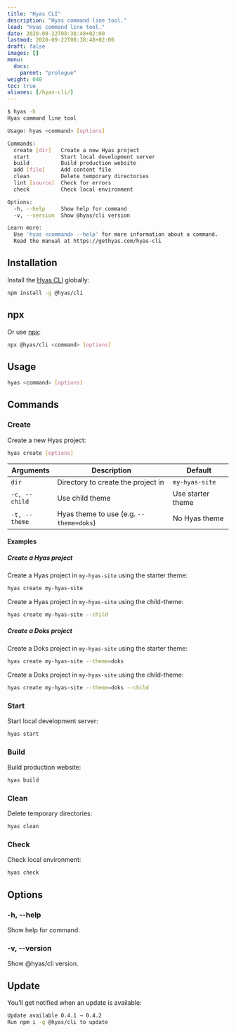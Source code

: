```yaml
---
title: "Hyas CLI"
description: "Hyas command line tool."
lead: "Hyas command line tool."
date: 2020-09-22T08:38:48+02:00
lastmod: 2020-09-22T08:38:48+02:00
draft: false
images: []
menu:
  docs:
    parent: "prologue"
weight: 040
toc: true
aliases: [/hyas-cli/]
---
```


```bash
$ hyas -h
Hyas command line tool

Usage: hyas <command> [options]

Commands:
  create [dir]   Create a new Hyas project
  start          Start local development server
  build          Build production website
  add [file]     Add content file
  clean          Delete temporary directories
  lint [source]  Check for errors
  check          Check local environment

Options:
  -h, --help     Show help for command                                 [boolean]
  -v, --version  Show @hyas/cli version                                [boolean]

Learn more:
  Use 'hyas <command> --help' for more information about a command.
  Read the manual at https://gethyas.com/hyas-cli
```

## Installation

Install the [Hyas CLI](https://www.npmjs.com/package/@hyas/cli) globally:

```bash
npm install -g @hyas/cli
```

## npx

Or use [npx](https://nodejs.dev/learn/the-npx-nodejs-package-runner):

```bash
npx @hyas/cli <command> [options]
```

## Usage

```bash
hyas <command> [options]
```

## Commands

### Create

Create a new Hyas project:

```bash
hyas create [options]
```

| Arguments | Description | Default |
| - | - | - |
| `dir` | Directory to create the project in | `my-hyas-site`|
| `-c, --child` | Use child theme | Use starter theme |
| `-t, --theme` | Hyas theme to use (e.g. `--theme=doks`)| No Hyas theme|

#### Examples

##### Create a Hyas project

Create a Hyas project in `my-hyas-site` using the starter theme:

```bash
hyas create my-hyas-site
```

Create a Hyas project in `my-hyas-site` using the child-theme:

```bash
hyas create my-hyas-site --child
```

##### Create a Doks project

Create a Doks project in `my-hyas-site` using the starter theme:

```bash
hyas create my-hyas-site --theme=doks
```

Create a Doks project in `my-hyas-site` using the child-theme:

```bash
hyas create my-hyas-site --theme=doks --child
```

### Start

Start local development server:

```bash
hyas start
```

### Build

Build production website:

```bash
hyas build
```

### Clean

Delete temporary directories:

```bash
hyas clean
```

### Check

Check local environment:

```bash
hyas check
```

## Options

### -h, --help

Show help for command.

### -v, --version

Show @hyas/cli version.

## Update

You’ll get notified when an update is available:

```bash
Update available 0.4.1 → 0.4.2
Run npm i -g @hyas/cli to update
```
